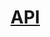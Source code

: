 
# [API](https://learn.microsoft.com/en-us/sharepoint/dev/sp-add-ins/sharepoint-net-server-csom-jsom-and-rest-api-index)

